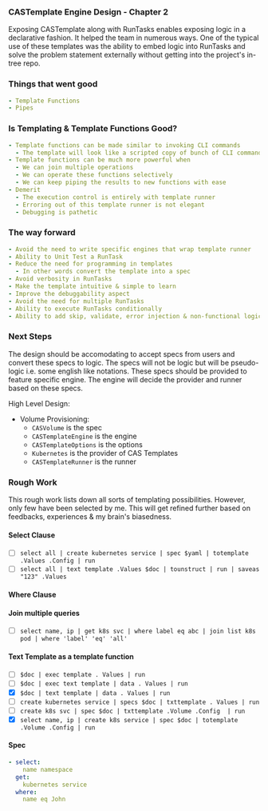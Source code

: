 ### CASTemplate Engine Design - Chapter 2
Exposing CASTemplate along with RunTasks enables exposing logic in a declarative fashion. It helped the team in numerous ways. One of the typical use of these templates was the ability to embed logic into RunTasks and solve the problem statement
externally without getting into the project's in-tree repo. 

### Things that went good
```yaml
- Template Functions
- Pipes
```

### Is Templating & Template Functions Good?
```yaml
- Template functions can be made similar to invoking CLI commands
  - The template will look like a scripted copy of bunch of CLI commands on terminals
- Template functions can be much more powerful when
  - We can join multiple operations
  - We can operate these functions selectively
  - We can keep piping the results to new functions with ease
- Demerit
  - The execution control is entirely with template runner
  - Erroring out of this template runner is not elegant
  - Debugging is pathetic
```

### The way forward
```yaml
- Avoid the need to write specific engines that wrap template runner
- Ability to Unit Test a RunTask
- Reduce the need for programming in templates
  - In other words convert the template into a spec
- Avoid verbosity in RunTasks
- Make the template intuitive & simple to learn
- Improve the debuggability aspect
- Avoid the need for multiple RunTasks
- Ability to execute RunTasks conditionally
- Ability to add skip, validate, error injection & non-functional logic
```

### Next Steps
The design should be accomodating to accept specs from users and convert these specs to logic. The specs will not be logic
but will be pseudo-logic i.e. some english like notations. These specs should be provided to feature specific engine. The 
engine will decide the provider and runner based on these specs.

High Level Design:
- Volume Provisioning:
  - `CASVolume` is the spec
  - `CASTemplateEngine` is the engine
  - `CASTemplateOptions` is the options
  - `Kubernetes` is the provider of CAS Templates
  - `CASTemplateRunner` is the runner


### Rough Work
This rough work lists down all sorts of templating possibilities. However, only few have been selected by me. This will get
refined further based on feedbacks, experiences & my brain's biasedness.

#### Select Clause
- [ ] `select all | create kubernetes service | spec $yaml | totemplate .Values .Config | run`
- [ ] `select all | text template .Values $doc | tounstruct | run | saveas "123" .Values`

#### Where Clause

#### Join multiple queries
- [ ] `select name, ip | get k8s svc | where label eq abc | join list k8s pod | where 'label' 'eq' 'all'`

#### Text Template as a template function
- [ ] `$doc | exec template . Values | run`
- [ ] `$doc | exec text template | data . Values | run`
- [x] `$doc | text template | data . Values | run`
- [ ] `create kubernetes service | specs $doc | txttemplate . Values | run`
- [ ] `create k8s svc | spec $doc | txttemplate .Volume .Config  | run`
- [x] `select name, ip | create k8s service | spec $doc | totemplate .Volume .Config | run`

#### Spec
```yaml
- select:
    name namespace 
  get:
    kubernetes service 
  where:
    name eq John
```

